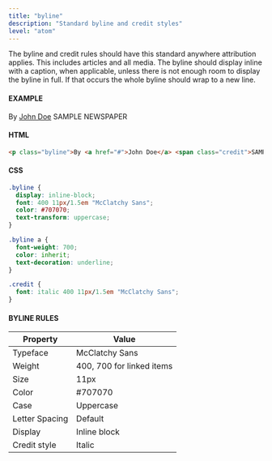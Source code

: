 ```yaml
---
title: "byline"
description: "Standard byline and credit styles"
level: "atom"
---
```


The byline and credit rules should have this standard anywhere attribution applies. This includes articles and all media. The byline should display inline with a caption, when applicable, unless there is not enough room to display the byline in full. If that occurs the whole byline should wrap to a new line.

#### EXAMPLE
<div>
  <p class="byline">By <a href="#">John Doe</a> <span class="credit">SAMPLE NEWSPAPER</span></p>
</div>

#### HTML
```html
<p class="byline">By <a href="#">John Doe</a> <span class="credit">SAMPLE NEWSPAPER</span></p>
```

#### CSS
```css
.byline {
  display: inline-block;
  font: 400 11px/1.5em "McClatchy Sans";
  color: #707070;
  text-transform: uppercase;
}

.byline a {
  font-weight: 700;
  color: inherit;
  text-decoration: underline;
}

.credit {
  font: italic 400 11px/1.5em "McClatchy Sans";
}
```

#### BYLINE RULES

Property | Value
--- | ---
Typeface | McClatchy Sans
Weight | 400, 700 for linked items
Size | 11px
Color | #707070
Case | Uppercase
Letter Spacing | Default
Display | Inline block
Credit style | Italic
